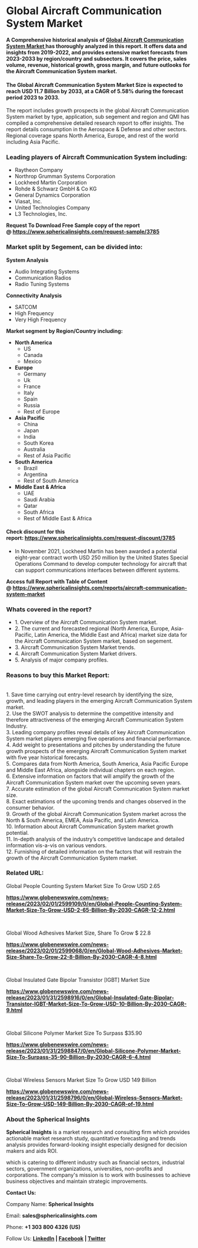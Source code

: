 <h1 class="news-post-title">Global Aircraft Communication System Market</h1>
<p><strong>A Comprehensive historical analysis of&nbsp;<a href="https://www.sphericalinsights.com/reports/aircraft-communication-system-market" target="_blank" rel="noopener">Global Aircraft Communication System Market&nbsp;</a>has thoroughly analyzed in this report. It offers data and insights from 2019-2022, and provides extensive market forecasts from 2023-2033 by region/country and subsectors. It covers the price, sales volume, revenue, historical growth, gross margin, and future outlooks for the Aircraft Communication System market.</strong></p>
<h4><strong>The Global Aircraft Communication System Market Size is expected to reach USD 11.7 Billion by 2033, at a CAGR of 5.58% during the forecast period 2023 to 2033.</strong></h4>
<p>The report includes growth prospects in the global Aircraft Communication System market by type, application, sub segement and region and QMI has compiled a comprehensive detailed research report to offer insights. The report details consumption in the Aerospace &amp; Defense and other sectors. Regional coverage spans North America, Europe, and rest of the world including Asia Pacific.</p>
<h3><strong>Leading players of Aircraft Communication System including:</strong></h3>
<ul>
<li>Raytheon Company</li>
<li>Northrop Grumman Systems Corporation</li>
<li>Lockheed Martin Corporation</li>
<li>Rohde &amp; Schwarz GmbH &amp; Co KG</li>
<li>General Dynamics Corporation</li>
<li>Viasat, Inc.</li>
<li>United Technologies Company</li>
<li>L3 Technologies, Inc.</li>
</ul>
<p><strong>Request To Download Free Sample copy of the report @&nbsp;<a href="https://www.sphericalinsights.com/request-sample/3785">https://www.sphericalinsights.com/request-sample/3785</a></strong></p>
<h3><strong>Market split by Segement, can be divided into:</strong></h3>
<p><strong>System Analysis</strong></p>
<ul>
<li>Audio Integrating Systems</li>
<li>Communication Radios</li>
<li>Radio Tuning Systems</li>
</ul>
<p><strong>Connectivity Analysis</strong></p>
<ul>
<li>SATCOM</li>
<li>High Frequency</li>
<li>Very High Frequency</li>
</ul>
<p><strong>Market segment by Region/Country including:</strong></p>
<ul>
<li><strong>North America</strong>
<ul>
<li>US</li>
<li>Canada</li>
<li>Mexico</li>
</ul>
</li>
<li><strong>Europe</strong>
<ul>
<li>Germany</li>
<li>Uk</li>
<li>France</li>
<li>Italy</li>
<li>Spain</li>
<li>Russia</li>
<li>Rest of Europe</li>
</ul>
</li>
<li><strong>Asia Pacific</strong>
<ul>
<li>China</li>
<li>Japan</li>
<li>India</li>
<li>South Korea</li>
<li>Australia</li>
<li>Rest of Asia Pacific</li>
</ul>
</li>
<li><strong>South America</strong>
<ul>
<li>Brazil</li>
<li>Argentina</li>
<li>Rest of South America</li>
</ul>
</li>
<li><strong>Middle East &amp; Africa</strong>
<ul>
<li>UAE</li>
<li>Saudi Arabia</li>
<li>Qatar</li>
<li>South Africa</li>
<li>Rest of Middle East &amp; Africa</li>
</ul>
</li>
</ul>
<h4>Check discount for this report:&nbsp;<a href="https://www.sphericalinsights.com/request-discount/3785">https://www.sphericalinsights.com/request-discount/3785</a></h4>
<ul>
<li>In November 2021, Lockheed Martin has been awarded a potential eight-year contract worth USD 250 million by the United States Special Operations Command to develop computer technology for aircraft that can support communications interfaces between different systems.</li>
</ul>
<p><strong>Access full Report with Table of Content @&nbsp;<a href="https://www.sphericalinsights.com/reports/aircraft-communication-system-market">https://www.sphericalinsights.com/reports/aircraft-communication-system-market</a>&nbsp;</strong></p>
<h3><strong>Whats covered in the report?</strong></h3>
<ul>
<li>1. Overview of the Aircraft Communication System market.</li>
<li>2. The current and forecasted regional (North America, Europe, Asia-Pacific, Latin America, the Middle East and Africa) market size data for the Aircraft Communication System market, based on segement.</li>
<li>3. Aircraft Communication System Market trends.</li>
<li>4. Aircraft Communication System Market drivers.</li>
<li>5. Analysis of major company profiles.</li>
</ul>
<h3><strong>Reasons to buy this Market Report:</strong></h3>
<p><br />1. Save time carrying out entry-level research by identifying the size, growth, and leading players in the emerging Aircraft Communication System market.<br />2. Use the SWOT analysis to determine the competitive intensity and therefore attractiveness of the emerging Aircraft Communication System Industry.<br />3. Leading company profiles reveal details of key Aircraft Communication System market players emerging five operations and financial performance.<br />4. Add weight to presentations and pitches by understanding the future growth prospects of the emerging Aircraft Communication System market with five year historical forecasts.<br />5. Compares data from North America, South America, Asia Pacific Europe and Middle East Africa, alongside individual chapters on each region.<br />6. Extensive information on factors that will amplify the growth of the Aircraft Communication System market over the upcoming seven years.<br />7. Accurate estimation of the global Aircraft Communication System market size.<br />8. Exact estimations of the upcoming trends and changes observed in the consumer behavior.<br />9. Growth of the global Aircraft Communication System market across the North &amp; South America, EMEA, Asia Pacific, and Latin America.<br />10. Information about Aircraft Communication System market growth potential.<br />11. In-depth analysis of the industry&rsquo;s competitive landscape and detailed information vis-a-vis on various vendors.<br />12. Furnishing of detailed information on the factors that will restrain the growth of the Aircraft Communication System market.</p>
<h3><strong>Related URL:</strong></h3>
<p>Global People Counting System Market Size To Grow USD 2.65</p>
<p><strong><a href="https://www.globenewswire.com/news-release/2023/02/01/2599109/0/en/Global-People-Counting-System-Market-Size-To-Grow-USD-2-65-Billion-By-2030-CAGR-12-2.html">https://www.globenewswire.com/news-release/2023/02/01/2599109/0/en/Global-People-Counting-System-Market-Size-To-Grow-USD-2-65-Billion-By-2030-CAGR-12-2.html</a>&nbsp;</strong></p>
<p>&nbsp;</p>
<p>Global Wood Adhesives Market Size, Share To Grow $ 22.8</p>
<p><strong><a href="https://www.globenewswire.com/news-release/2023/02/01/2599068/0/en/Global-Wood-Adhesives-Market-Size-Share-To-Grow-22-8-Billion-By-2030-CAGR-4-8.html">https://www.globenewswire.com/news-release/2023/02/01/2599068/0/en/Global-Wood-Adhesives-Market-Size-Share-To-Grow-22-8-Billion-By-2030-CAGR-4-8.html</a>&nbsp;</strong></p>
<p>&nbsp;</p>
<p>Global Insulated Gate Bipolar Transistor [IGBT] Market Size</p>
<p><strong><a href="https://www.globenewswire.com/news-release/2023/01/31/2598916/0/en/Global-Insulated-Gate-Bipolar-Transistor-IGBT-Market-Size-To-Grow-USD-10-Billion-By-2030-CAGR-9.html">https://www.globenewswire.com/news-release/2023/01/31/2598916/0/en/Global-Insulated-Gate-Bipolar-Transistor-IGBT-Market-Size-To-Grow-USD-10-Billion-By-2030-CAGR-9.html</a>&nbsp;</strong></p>
<p>&nbsp;</p>
<p>Global Silicone Polymer Market Size To Surpass $35.90</p>
<p><strong><a href="https://www.globenewswire.com/news-release/2023/01/31/2598847/0/en/Global-Silicone-Polymer-Market-Size-To-Surpass-35-90-Billion-By-2030-CAGR-6-4.html">https://www.globenewswire.com/news-release/2023/01/31/2598847/0/en/Global-Silicone-Polymer-Market-Size-To-Surpass-35-90-Billion-By-2030-CAGR-6-4.html</a>&nbsp;</strong></p>
<p>&nbsp;</p>
<p>Global Wireless Sensors Market Size To Grow USD 149 Billion</p>
<p><strong><a href="https://www.globenewswire.com/news-release/2023/01/31/2598796/0/en/Global-Wireless-Sensors-Market-Size-To-Grow-USD-149-Billion-By-2030-CAGR-of-19.html">https://www.globenewswire.com/news-release/2023/01/31/2598796/0/en/Global-Wireless-Sensors-Market-Size-To-Grow-USD-149-Billion-By-2030-CAGR-of-19.html</a>&nbsp;</strong></p>
<h3><strong>About the Spherical Insights</strong></h3>
<p><strong>Spherical Insights</strong>&nbsp;is a market research and consulting firm which provides actionable market research study, quantitative forecasting and trends analysis provides forward-looking insight especially designed for decision makers and aids ROI.</p>
<p>which is catering to different industry such as financial sectors, industrial sectors, government organizations, universities, non-profits and corporations. The company's mission is to work with businesses to achieve business objectives and maintain strategic improvements.</p>
<p><strong>Contact Us:</strong></p>
<p>Company Name:&nbsp;<strong>Spherical Insights</strong></p>
<p>Email:&nbsp;<strong>sales@sphericalinsights.com</strong></p>
<p>Phone:&nbsp;<strong>+1 303 800 4326 (US)</strong></p>
<p>Follow Us:&nbsp;<strong><a href="https://www.linkedin.com/company/spherical-insight/"><u>LinkedIn</u></a>&nbsp;|&nbsp;<a href="https://www.facebook.com/sphericalinsights22"><u>Facebook</u></a>&nbsp;|&nbsp;<a href="https://twitter.com/SInsights_US"><u>Twitter</u></a></strong></p>
